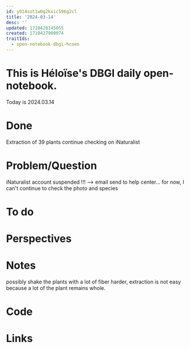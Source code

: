 ```yaml
---
id: y914sot1w0g2kxic596g2cl
title: '2024-03-14'
desc: ''
updated: 1710428145055
created: 1710427900974
traitIds:
  - open-notebook-dbgi-hcoen
---
```

# This is Héloïse's DBGI daily open-notebook.

Today is 2024.03.14

# Done
Extraction of 39 plants 
continue checking on iNaturalist
# Problem/Question
iNaturalist account suspended !!! --> email send to help center... for now, I can't continue to check the photo and species
# To do 

# Perspectives

# Notes
possibly shake the plants with a lot of fiber harder, extraction is not easy because a lot of the plant remains whole.
# Code

# Links
